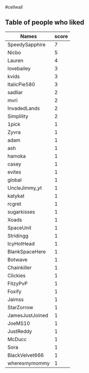 #cellwall
## Table of people who liked
Names | score
--- | ---
SpeedySapphire | 7
Nicbo | 5
Lauren | 4
lovebailey | 3
kvids | 3
ItalicPie580 | 3
sadliar | 2
mvri | 2
InvadedLands | 2
Simplility | 2
1pick | 1
Zyvra | 1
adam | 1
ash | 1
hamoka | 1
casey | 1
evites | 1
global | 1
UncleJimmy_yt | 1
katykat | 1
rcgret | 1
sugarkisses | 1
Xoads | 1
SpaceUnit | 1
Stridingg | 1
IcyHotHead | 1
BlankSpaceHere | 1
Botwave | 1
Chainkiller | 1
Clickies | 1
FitzyPvP | 1
Foxify | 1
Jaimss | 1
StarZorrow | 1
JamesJustJoined | 1
JoeMS10 | 1
JustReddy | 1
McDucc | 1
Sora | 1
BlackVelvet666 | 1
wheresmymommy | 1
